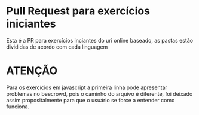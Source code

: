 # Pull Request para exercícios iniciantes

Esta é a PR para exercícios inciantes do uri online baseado, as pastas estão divididas de acordo com cada linguagem

# ATENÇÃO

Para os exercícios em javascript a primeira linha pode apresentar problemas no beecrowd, pois o caminho do arquivo é diferente, foi deixado assim propositalmente para que o usuário se force a entender como funciona.
